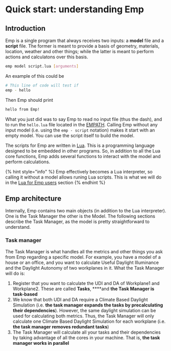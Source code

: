 # Quick start: understanding Emp

## Introduction

Emp is a single program that always receives two inputs: a **model** file and a **script** file. The former is meant to provide a basis of geometry, materials, location, weather and other things; while the latter is meant to perform actions and calculatons over this basis.

```bash
emp model script.lua [arguments]
```

An example of this could be

```bash
# This line of code will test if
emp - hello
```

Then Emp should print

```bash
hello from Emp!
```

What you just did was to say Emp to read no input file \(thus the dash\), and to run the `hello.lua` file located in the [EMPATH](https://groundhoglighting.gitbook.io/emp-doc/~/edit/drafts/-LImPq2tScLvWzNk3I1z/configuration). Calling Emp without any input model \(i.e. using the `emp - script` notation\) makes it start with an empty model. You can use the script itself to build the model.

The scripts for Emp are written in [Lua](https://www.lua.org/). This is a programming language designed to be embedded in other programs. So, in addition to all the Lua core functions, Emp adds several functions to interact with the model and perform calculations.

{% hint style="info" %}
Emp effectively becomes a Lua interpreter, so calling it without a model allows runing Lua scripts. This is what we will do in the [Lua for Emp users](https://groundhoglighting.gitbook.io/emp-doc/~/edit/drafts/-LImr4qJTi9ufXFlCkfS/lua-for-emp-users) section
{% endhint %}

## Emp architecture

Internally, Emp contains two main objects \(in addition to the Lua interpreter\). One is the Task Manager the other is the Model. The following sections describe the Task Manager, as the model is pretty straightforward to understand.

### Task manager

The Task Manager is what handles all the metrics and other things you ask from Emp regarding a specific model. For example, you have a model of a house or an office, and you want to calculate Useful Daylight Illuminance and the Daylight Autonomy of two workplanes in it. What the Task Manager will do is:

1. Register that you want to calculate the UDI and DA of Workplane1 and Workplane2. These are called **Tasks**, ****and **the Task Manager is task-based**
2. We know that both UDI and DA require a Climate Based Daylight Simulation \(i.e. **the task manager expands the tasks by precalculating their dependencies**\). However, the same daylight simulation can be used for calculating both metrics. Thus, the Task Manager will only calculate one Climate Based Daylight Simulation for each workplane \(i.e. **the task manager removes redundant tasks**\)
3. The Task Manager will calculate all your tasks and their dependencies by taking advantage of all the cores in your machine. That is, **the task manager works in parallel**



